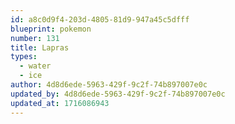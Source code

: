 ```yaml
---
id: a8c0d9f4-203d-4805-81d9-947a45c5dfff
blueprint: pokemon
number: 131
title: Lapras
types:
  - water
  - ice
author: 4d8d6ede-5963-429f-9c2f-74b897007e0c
updated_by: 4d8d6ede-5963-429f-9c2f-74b897007e0c
updated_at: 1716086943
---
```


